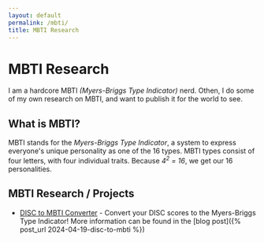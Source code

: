 ```yaml
---
layout: default
permalink: /mbti/
title: MBTI Research
---
```

# MBTI Research
I am a hardcore MBTI *(Myers-Briggs Type Indicator)* nerd.  Othen, I do some of my own research on MBTI, and want to publish it for the world to see.

## What is MBTI?

MBTI stands for the *Myers-Briggs Type Indicator*, a system to express everyone's unique personality as one of the 16 types.  MBTI types consist of four letters, with four individual traits.  Because *4<sup>2</sup> = 16*, we get our 16 personalities.  

## MBTI Research / Projects
* [DISC to MBTI Converter](/mbti/disc-to-mbti-converter) - Convert your DISC scores to the Myers-Briggs Type Indicator!  More information can be found in the [blog post]({% post_url 2024-04-19-disc-to-mbti %})

<!-- Here's a quick rundown about how the system works -->
<!--
Your first letter is either **I** or **E**, and it shows if you are *Introverted* or *Extraverted*.
* **Introverted** Individuals:
    * Prefer to be alone
    * Are quiet
    * Are self-aware
    * Have few, but very close friends
* **Extraverted** Individuals:
    * Like working in groups
    * Are described as energetic
    * Can be impulsive
    * Make friends easily

Your second letter is either **N** or **S**, and it shows if you are *Intuitive* or *Sensing (Observant)*.  
Note: *"Sensing"* and *"Observant"* can be used interchangeably, it's a matter of personal prefeence.
* **Intuitive** Individuals:
    * Enjoy exercising their mind
    * *"Head in the clouds"*
    * Deep inner world
* **Sensing/Observant** Indivuduals


**Works Cited**
* WebMD
    * [Introvert Personality Overview][introvert-overview]
    * [Extravert Personality Overview][extravert-overview]

-->

[introvert-overview]: https://www.webmd.com/balance/introvert-personality-overview
[extravert-overview]: https://www.webmd.com/balance/what-is-an-extrovert
